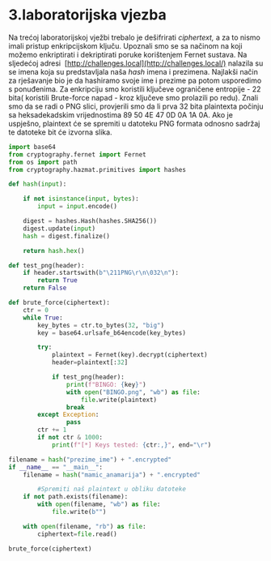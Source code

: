 # 3.laboratorijska vjezba

Na trećoj laboratorijskoj vježbi  trebalo je dešifrirati *ciphertext,* a za to nismo imali pristup enkripcijskom ključu. Upoznali smo se sa načinom na koji možemo enkriptirati i dekriptirati poruke korištenjem Fernet sustava. Na sljedećoj adresi  [http://challenges.local](http://challenges.local/)  nalazila su se imena koja su predstavljala naša *hash* imena i prezimena. Najlakši način za rješavanje bio je da hashiramo svoje ime i prezime pa potom usporedimo  s ponuđenima.  Za enkripciju smo koristili ključeve ograničene entropije - 22 bita( koristili Brute-force napad - kroz ključeve smo prolazili po redu). Znali smo da se radi o PNG slici, provjerili smo da li prva 32 bita plaintexta počinju sa heksadekadskim vrijednostima 89 50 4E 47 0D 0A 1A 0A. Ako je uspješno, plaintext će se spremiti u datoteku PNG formata odnosno sadržaj te datoteke bit će izvorna slika.

```python
import base64
from cryptography.fernet import Fernet
from os import path
from cryptography.hazmat.primitives import hashes

def hash(input):

    if not isinstance(input, bytes):
        input = input.encode()

    digest = hashes.Hash(hashes.SHA256())
    digest.update(input)
    hash = digest.finalize()

    return hash.hex()

def test_png(header):
    if header.startswith(b"\211PNG\r\n\032\n"):
        return True
    return False

def brute_force(ciphertext):
    ctr = 0
    while True:
        key_bytes = ctr.to_bytes(32, "big")
        key = base64.urlsafe_b64encode(key_bytes)

        try:
            plaintext = Fernet(key).decrypt(ciphertext)
            header=plaintext[:32]

            if test_png(header):
                print(f"BINGO: {key}")
                with open("BINGO.png", "wb") as file:
                    file.write(plaintext)
                break
        except Exception:
                pass
        ctr += 1
        if not ctr & 1000:
            print(f"[*] Keys tested: {ctr:,}", end="\r")

filename = hash("prezime_ime") + ".encrypted"
if __name__ == "__main__":
    filename = hash("mamic_anamarija") + ".encrypted"

		#Spremiti naš plaintext u obliku datoteke
    if not path.exists(filename):
        with open(filename, "wb") as file:
            file.write(b"") 

    with open(filename, "rb") as file:
        ciphertext=file.read()

brute_force(ciphertext)
```